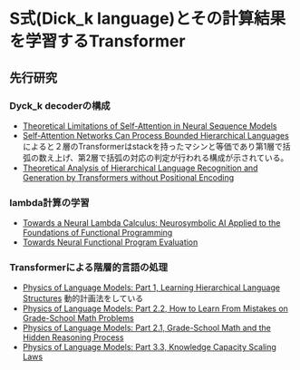 # S式(Dick_k language)とその計算結果を学習するTransformer

## 先行研究
### Dyck_k decoderの構成
- [Theoretical Limitations of Self-Attention in Neural Sequence Models](https://arxiv.org/abs/1906.06755)
- [Self-Attention Networks Can Process Bounded Hierarchical Languages](https://www.arxiv.org/abs/2105.11115)によると２層のTransformerはstackを持ったマシンと等価であり第1層で括弧の数え上げ、第2層で括弧の対応の判定が行われる構成が示されている。
- [Theoretical Analysis of Hierarchical Language Recognition and Generation by Transformers without Positional Encoding](https://arxiv.org/abs/2410.12413)
### lambda計算の学習
- [Towards a Neural Lambda Calculus: Neurosymbolic AI Applied to the Foundations of Functional Programming](https://arxiv.org/abs/2304.09276)
- [Towards Neural Functional Program Evaluation](https://arxiv.org/abs/2112.04630)
### Transformerによる階層的言語の処理
- [Physics of Language Models: Part 1, Learning Hierarchical Language Structures](https://www.arxiv.org/abs/2305.13673v4) 動的計画法をしている
- [Physics of Language Models: Part 2.2, How to Learn From Mistakes on Grade-School Math Problems](https://arxiv.org/abs/2408.16293)
- [Physics of Language Models: Part 2.1, Grade-School Math and the Hidden Reasoning Process](https://arxiv.org/abs/2407.20311)
- [Physics of Language Models: Part 3.3, Knowledge Capacity Scaling Laws](https://arxiv.org/abs/2404.05405)
